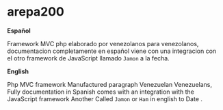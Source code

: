 # arepa200
**Español**

Framework MVC php elaborado por venezolanos para venezolanos, documentacion completamente en español viene con una integracion con el otro framework de JavaScript llamado `Jamon` a la fecha.

**English**

Php MVC framework Manufactured paragraph Venezuelan Venezuelans, Fully documentation in Spanish comes with an integration with the JavaScript framework Another Called `Jamon` or `Ham` in english to Date .
